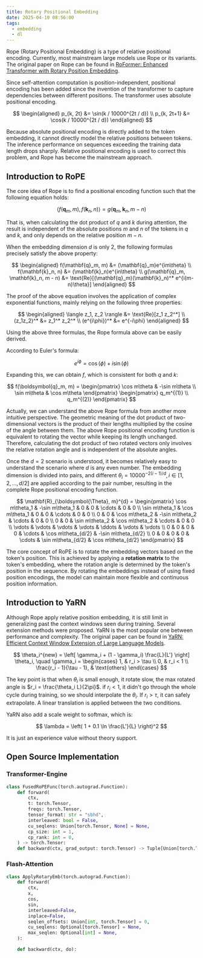 ```yaml
---
title: Rotary Positional Embedding
date: 2025-04-10 08:56:00
tags:
  - embedding
  - dl
---
```


Rope (Rotary Positional Embedding) is a type of relative positional encoding. Currently, most mainstream large models use Rope or its variants. The original paper on Rope can be found in [RoFormer: Enhanced Transformer with Rotary Position Embedding](https://arxiv.org/abs/2104.09864).

Since self-attention computation is position-independent, positional encoding has been added since the invention of the transformer to capture dependencies between different positions. The transformer uses absolute positional encoding.

$$
\begin{aligned}
p_{k, 2t} &= \sin(k / 10000^{2t / d}) \\
p_{k, 2t+1} &= \cos(k / 10000^{2t / d})
\end{aligned}
$$

Because absolute positional encoding is directly added to the token embedding, it cannot directly model the relative positions between tokens. The inference performance on sequences exceeding the training data length drops sharply. Relative positional encoding is used to correct this problem, and Rope has become the mainstream approach.

## Introduction to RoPE

The core idea of Rope is to find a positional encoding function such that the following equation holds:

$$
\langle f(\mathbf{q}_m, m), f(\mathbf{k}_n, n) \rangle = g(\mathbf{q}_m, \mathbf{k}_n, m - n)
$$

That is, when calculating the dot product of $q$ and $k$ during attention, the result is independent of the absolute positions $m$ and $n$ of the tokens in $q$ and $k$, and only depends on the relative position $m - n$.

When the embedding dimension $d$ is only 2, the following formulas precisely satisfy the above property:

$$
\begin{aligned}
f(\mathbf{q}_m, m) &= (\mathbf{q}_m)e^{im\theta} \\
f(\mathbf{k}_n, n) &= (\mathbf{k}_n)e^{in\theta} \\
g(\mathbf{q}_m, \mathbf{k}_n, m - n) &= \text{Re}[(\mathbf{q}_m)(\mathbf{k}_n)^* e^{i(m-n)\theta}]
\end{aligned}
$$

The proof of the above equation involves the application of complex exponential functions, mainly relying on the following three properties:

$$
\begin{aligned}
\langle z_1, z_2 \rangle &= \text{Re}[z_1 z_2^*] \\
(z_1z_2)^* &= z_1^* z_2^* \\
(e^{i\phi})^* &= e^{-i\phi}
\end{aligned}
$$

Using the above three formulas, the Rope formula above can be easily derived.

According to Euler's formula:

$$
e^{i\phi} = \cos(\phi) + i \sin(\phi)
$$

Expanding this, we can obtain $f$, which is consistent for both $q$ and $k$:

$$
f(\boldsymbol{q}_m, m) = \begin{pmatrix} \cos m\theta & -\sin m\theta \\ \sin m\theta & \cos m\theta \end{pmatrix} \begin{pmatrix} q_m^{(1)} \\ q_m^{(2)} \end{pmatrix}
$$

Actually, we can understand the above Rope formula from another more intuitive perspective. The geometric meaning of the dot product of two-dimensional vectors is the product of their lengths multiplied by the cosine of the angle between them. The above Rope positional encoding function is equivalent to rotating the vector while keeping its length unchanged. Therefore, calculating the dot product of two rotated vectors only involves the relative rotation angle and is independent of the absolute angles.

Once the $d=2$ scenario is understood, it becomes relatively easy to understand the scenario where $d$ is any even number. The embedding dimension is divided into pairs, and different $\theta_i = 10000^{-2(i-1)/d}, i \in [1, 2, ..., d/2]$ are applied according to the pair number, resulting in the complete Rope positional encoding function.

$$
\mathbf{R}_{\boldsymbol{\Theta}, m}^{d} = \begin{pmatrix}
\cos m\theta_1 & -\sin m\theta_1 & 0 & 0 & \cdots & 0 & 0 \\
\sin m\theta_1 & \cos m\theta_1 & 0 & 0 & \cdots & 0 & 0 \\
0 & 0 & \cos m\theta_2 & -\sin m\theta_2 & \cdots & 0 & 0 \\
0 & 0 & \sin m\theta_2 & \cos m\theta_2 & \cdots & 0 & 0 \\
\vdots & \vdots & \vdots & \vdots & \ddots & \vdots & \vdots \\
0 & 0 & 0 & 0 & \cdots & \cos m\theta_{d/2} & -\sin m\theta_{d/2} \\
0 & 0 & 0 & 0 & \cdots & \sin m\theta_{d/2} & \cos m\theta_{d/2}
\end{pmatrix}
$$

The core concept of RoPE is to rotate the embedding vectors based on the token's position. This is achieved by applying a **rotation matrix** to the token's embedding, where the rotation angle is determined by the token's position in the sequence. By rotating the embeddings instead of using fixed position encodings, the model can maintain more flexible and continuous position information.

## Introduction to YaRN

Although Rope apply relative position embedding, it is still limit in generalizing past the context windows seen during training. Several extension methods were proposed. YaRN is the most popular one between
performance and complexity. The original paper can be found in [YaRN: Efficient Context Window Extension of Large Language Models](https://arxiv.org/abs/2309.00071).


$$
\theta_i^{new} = \left[ \gamma_i + (1 - \gamma_i) \frac{L}{L'} \right] \theta_i, \quad \gamma_i = \begin{cases} 1, & r_i > \tau \\ 0, & r_i < 1 \\ \frac{r_i - 1}{\tau - 1}, & \text{others} \end{cases}
$$

The key point is that when $\theta_i$ is small enough, it rotate slow, the max rotated angle is $r_i = \frac{\theta_i L}{2\pi}$. if $r_i < 1$, it didn't go through the whole cycle during training, so we should interpolate the $\theta_i$. If $r_i > \tau$, it can safely extrapolate. A linear translation is applied between the two conditions.

YaRN also add a scale weight to softmax, which is:

$$
\lambda = \left( 1 + 0.1 \ln \frac{L'}{L} \right)^2
$$

It is just an experience value without theory support.

## Open Source Implementation

### Transformer-Engine

```python
class FusedRoPEFunc(torch.autograd.Function):
    def forward(
        ctx,
        t: torch.Tensor,
        freqs: torch.Tensor,
        tensor_format: str = "sbhd",
        interleaved: bool = False,
        cu_seqlens: Union[torch.Tensor, None] = None,
        cp_size: int = 1,
        cp_rank: int = 0,
    ) -> torch.Tensor:
    def backward(ctx, grad_output: torch.Tensor) -> Tuple[Union[torch.Tensor, None], ...]:
```

### Flash-Attention

```python
class ApplyRotaryEmb(torch.autograd.Function):
    def forward(
        ctx,
        x,
        cos,
        sin,
        interleaved=False,
        inplace=False,
        seqlen_offsets: Union[int, torch.Tensor] = 0,
        cu_seqlens: Optional[torch.Tensor] = None,
        max_seqlen: Optional[int] = None,
    ):

    def backward(ctx, do):
```
